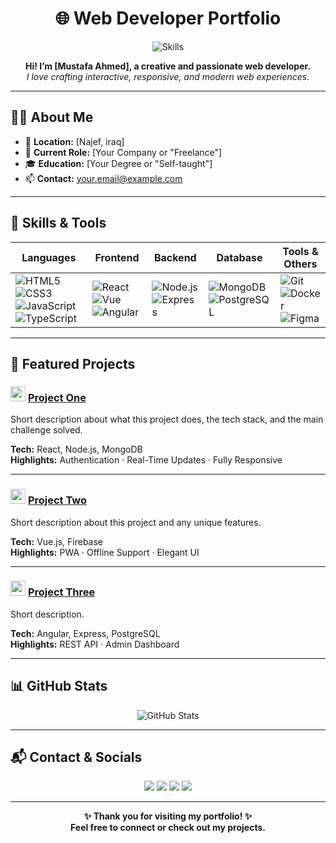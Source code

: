 <h1 align="center">🌐 Web Developer Portfolio</h1>

<p align="center">
  <img src="https://skillicons.dev/icons?i=html,css,js,ts,react,vue,angular,nodejs,express,mongodb,postgresql,git,docker,figma" alt="Skills" />
</p>

<p align="center">
  <b>Hi! I’m [Mustafa Ahmed], a creative and passionate web developer.</b><br>
  <i>I love crafting interactive, responsive, and modern web experiences.</i>
</p>

---

## 🧑‍💻 About Me

- 📍 **Location:** [Najef, iraq]  
- 💼 **Current Role:** [Your Company or "Freelance"]  
- 🎓 **Education:** [Your Degree or "Self-taught"]  
- 📫 **Contact:** [your.email@example.com](mailto:your.email@example.com)

---

## 🚀 Skills & Tools

<div align="center">

| Languages | Frontend | Backend | Database | Tools & Others |
|-----------|----------|---------|----------|---------------|
| ![HTML5](https://img.shields.io/badge/HTML5-E34F26?logo=html5&logoColor=white) ![CSS3](https://img.shields.io/badge/CSS3-1572B6?logo=css3&logoColor=white) ![JavaScript](https://img.shields.io/badge/JavaScript-F7DF1E?logo=javascript&logoColor=black) ![TypeScript](https://img.shields.io/badge/TypeScript-3178C6?logo=typescript&logoColor=white) | ![React](https://img.shields.io/badge/React-20232A?logo=react&logoColor=61DAFB) ![Vue](https://img.shields.io/badge/Vue.js-35495E?logo=vue.js&logoColor=4FC08D) ![Angular](https://img.shields.io/badge/Angular-DD0031?logo=angular&logoColor=white) | ![Node.js](https://img.shields.io/badge/Node.js-339933?logo=node.js&logoColor=white) ![Express](https://img.shields.io/badge/Express-000000?logo=express&logoColor=white) | ![MongoDB](https://img.shields.io/badge/MongoDB-47A248?logo=mongodb&logoColor=white) ![PostgreSQL](https://img.shields.io/badge/PostgreSQL-336791?logo=postgresql&logoColor=white) | ![Git](https://img.shields.io/badge/Git-F05032?logo=git&logoColor=white) ![Docker](https://img.shields.io/badge/Docker-2496ED?logo=docker&logoColor=white) ![Figma](https://img.shields.io/badge/Figma-F24E1E?logo=figma&logoColor=white) |

</div>

---

## 🌟 Featured Projects

### <img src="https://img.icons8.com/color/48/000000/web.png" width="24"/> [Project One](https://github.com/yourusername/project1)
Short description about what this project does, the tech stack, and the main challenge solved.

**Tech:** React, Node.js, MongoDB  
**Highlights:** Authentication · Real-Time Updates · Fully Responsive

---

### <img src="https://img.icons8.com/color/48/000000/web-design.png" width="24"/> [Project Two](https://github.com/yourusername/project2)
Short description about this project and any unique features.

**Tech:** Vue.js, Firebase  
**Highlights:** PWA · Offline Support · Elegant UI

---

### <img src="https://img.icons8.com/color/48/000000/dashboard.png" width="24"/> [Project Three](https://github.com/yourusername/project3)
Short description.

**Tech:** Angular, Express, PostgreSQL  
**Highlights:** REST API · Admin Dashboard

---

## 📊 GitHub Stats

<p align="center">
  <img src="https://github-readme-stats.vercel.app/api?username=yourusername&show_icons=true&theme=radical" alt="GitHub Stats" />
</p>

---

## 📬 Contact & Socials

<p align="center">
  <a href="mailto:your.email@example.com"><img src="https://img.shields.io/badge/Email-D14836?logo=gmail&logoColor=white"/></a>
  <a href="https://linkedin.com/in/yourprofile"><img src="https://img.shields.io/badge/LinkedIn-0077B5?logo=linkedin&logoColor=white"/></a>
  <a href="https://twitter.com/yourusername"><img src="https://img.shields.io/badge/Twitter-1DA1F2?logo=twitter&logoColor=white"/></a>
  <a href="https://yourwebsite.com"><img src="https://img.shields.io/badge/Portfolio-000000?logo=firefox-browser&logoColor=white"/></a>
</p>

---

<p align="center">
  <b>✨ Thank you for visiting my portfolio! ✨<br>
  Feel free to connect or check out my projects.</b>
</p>
